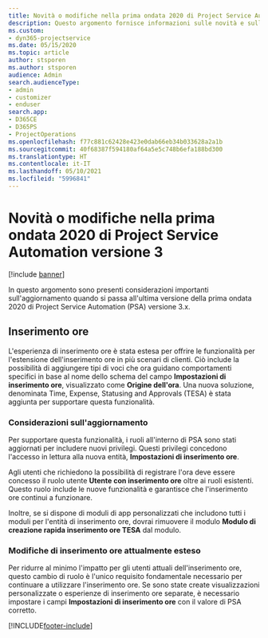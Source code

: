```yaml
---
title: Novità o modifiche nella prima ondata 2020 di Project Service Automation versione 3.x
description: Questo argomento fornisce informazioni sulle novità e sulle modifiche nella prima ondata 2020 di Project Service Automation versione 3.
ms.custom:
- dyn365-projectservice
ms.date: 05/15/2020
ms.topic: article
author: stsporen
ms.author: stsporen
audience: Admin
search.audienceType:
- admin
- customizer
- enduser
search.app:
- D365CE
- D365PS
- ProjectOperations
ms.openlocfilehash: f77c881c62428e423e0dab66eb34b033628a2a1b
ms.sourcegitcommit: 40f68387f594180af64a5e5c748b6efa188bd300
ms.translationtype: HT
ms.contentlocale: it-IT
ms.lasthandoff: 05/10/2021
ms.locfileid: "5996841"
---
```

# <a name="whats-new-or-changed-in-project-service-automation-version-3-wave-1-2020"></a>Novità o modifiche nella prima ondata 2020 di Project Service Automation versione 3

[!include [banner](../includes/psa-now-project-operations.md)]

In questo argomento sono presenti considerazioni importanti sull'aggiornamento quando si passa all'ultima versione della prima ondata 2020 di Project Service Automation (PSA) versione 3.x.

## <a name="time-entry"></a>Inserimento ore
L'esperienza di inserimento ore è stata estesa per offrire le funzionalità per l'estensione dell'inserimento ore in più scenari di clienti. Ciò include la possibilità di aggiungere tipi di voci che ora guidano comportamenti specifici in base al nome dello schema del campo **Impostazioni di inserimento ore**, visualizzato come **Origine dell'ora**. Una nuova soluzione, denominata Time, Expense, Statusing and Approvals (TESA) è stata aggiunta per supportare questa funzionalità.

### <a name="upgrade-consideration"></a>Considerazioni sull'aggiornamento
Per supportare questa funzionalità, i ruoli all'interno di PSA sono stati aggiornati per includere nuovi privilegi. Questi privilegi concedono l'accesso in lettura alla nuova entità, **Impostazioni di inserimento ore**.

Agli utenti che richiedono la possibilità di registrare l'ora deve essere concesso il ruolo utente **Utente con inserimento ore** oltre ai ruoli esistenti. Questo ruolo include le nuove funzionalità e garantisce che l'inserimento ore continui a funzionare.

Inoltre, se si dispone di moduli di app personalizzati che includono tutti i moduli per l'entità di inserimento ore, dovrai rimuovere il modulo **Modulo di creazione rapida inserimento ore TESA** dal modulo.

### <a name="currently-extended-time-entry-changes"></a>Modifiche di inserimento ore attualmente esteso
Per ridurre al minimo l'impatto per gli utenti attuali dell'inserimento ore, questo cambio di ruolo è l'unico requisito fondamentale necessario per continuare a utilizzare l'inserimento ore. Se sono state create visualizzazioni personalizzate o esperienze di inserimento ore separate, è necessario impostare i campi **Impostazioni di inserimento ore** con il valore di PSA corretto.


[!INCLUDE[footer-include](../includes/footer-banner.md)]